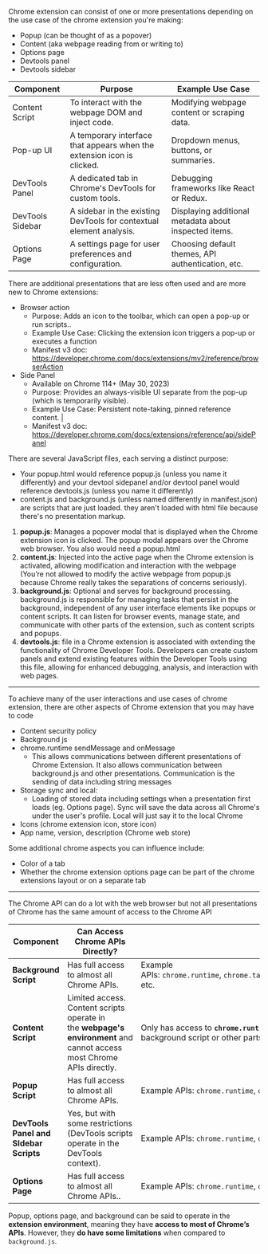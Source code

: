 
Chrome extension can consist of one or more presentations depending on the use case of the chrome extension you're making:
- Popup (can be thought of as a popover)
- Content (aka webpage reading from or writing to)
- Options page
- Devtools panel
- Devtools sidebar

| Component        | Purpose                                                                | Example Use Case                                      |
|------------------|------------------------------------------------------------------------|-------------------------------------------------------|
| Content Script   | To interact with the webpage DOM and inject code.                      | Modifying webpage content or scraping data.           |
| Pop-up UI        | A temporary interface that appears when the extension icon is clicked. | Dropdown menus, buttons, or summaries.                |
| DevTools Panel   | A dedicated tab in Chrome's DevTools for custom tools.                 | Debugging frameworks like React or Redux.             |
| DevTools Sidebar | A sidebar in the existing DevTools for contextual element analysis.    | Displaying additional metadata about inspected items. |
| Options Page     | A settings page for user preferences and configuration.                | Choosing default themes, API authentication, etc.     |

There are additional presentations that are less often used and are more new to Chrome extensions:
- Browser action
	- Purpose: Adds an icon to the toolbar, which can open a pop-up or run scripts..
	- Example Use Case: Clicking the extension icon triggers a pop-up or executes a function
	- Manifest v3 doc: https://developer.chrome.com/docs/extensions/mv2/reference/browserAction
- Side Panel
	- Available on Chrome 114+ (May 30, 2023)
	- Purpose: Provides an always-visible UI separate from the pop-up (which is temporarily visible).
	- Example Use Case: Persistent note-taking, pinned reference content. |
	- Manifest v3 doc: https://developer.chrome.com/docs/extensions/reference/api/sidePanel

There are several JavaScript files, each serving a distinct purpose:
- Your popup.html would reference popup.js (unless you name it differently) and your devtool sidepanel and/or devtool panel would reference devtools.js (unless you name it differently)
- content.js and background.js (unless named differently in manifest.json) are scripts that are just loaded. they aren't loaded with html file because there's no presentation markup. 

1. **popup.js**: Manages a popover modal that is displayed when the Chrome extension icon is clicked. The popup modal appears over the Chrome web browser. You also would need a popup.html
2. **content.js**: Injected into the active page when the Chrome extension is activated, allowing modification and interaction with the webpage (You’re not allowed to modify the active webpage from popup.js because Chrome really takes the separations of concerns seriously).
3. **background.js**: Optional and serves for background processing. background.js is responsible for managing tasks that persist in the background, independent of any user interface elements like popups or content scripts. It can listen for browser events, manage state, and communicate with other parts of the extension, such as content scripts and popups.
4. **devtools.js**: file in a Chrome extension is associated with extending the functionality of Chrome Developer Tools. Developers can create custom panels and extend existing features within the Developer Tools using this file, allowing for enhanced debugging, analysis, and interaction with web pages.


---


To achieve many of the user interactions and use cases of chrome extension, there are other aspects of Chrome extension that you may have to code
 - Content security policy
 - Background js
 - chrome.runtime sendMessage and onMessage
	 - This allows communications between different presentations of Chrome Extension. It also allows communication between background.js and other presentations. Communication is the sending of data including string messages
 - Storage sync and local:
	 - Loading of stored data including settings when a presentation first loads (eg. Options page). Sync will save the data across all Chrome's under the user's profile. Local will just say it to the local Chrome
 - Icons (chrome extension icon, store icon)
 - App name, version, description (Chrome web store)

Some additional chrome aspects you can influence include:
- Color of a tab
- Whether the chrome extension options page can be part of the chrome extensions layout or on a separate tab

---

The Chrome API can do a lot with the web browser but not all presentations of Chrome has the same amount of access to the Chrome API

| **Component**                          | **Can Access Chrome APIs Directly?**                                                                                  | **APIs Available**                                                                                                                           |
| -------------------------------------- | --------------------------------------------------------------------------------------------------------------------- | -------------------------------------------------------------------------------------------------------------------------------------------- |
| **Background Script**                  | Has full access to almost all Chrome APIs.                                                                            | Example APIs: `chrome.runtime`, `chrome.tabs`, `chrome.storage`, `chrome.webRequest`, `chrome.scripting`, etc.                               |
| **Content Script**                     | Limited access. Content scripts operate in the **webpage's environment** and cannot access most Chrome APIs directly. | Only has access to **`chrome.runtime`** (used for messaging) and can communicate with the background script or other parts of the extension. |
| **Popup Script**                       | Has full access to almost all Chrome APIs.                                                                            | Example APIs: `chrome.runtime`, `chrome.storage`, `chrome.tabs`, etc.                                                                        |
| **DevTools Panel and SIdebar Scripts** | Yes, but with some restrictions (DevTools scripts operate in the DevTools context).                                   | Example APIs: `chrome.runtime`, `chrome.devtools.*`, etc.                                                                                    |
| **Options Page**                       | Has full access to almost all Chrome APIs..                                                                           | Example APIs: `chrome.runtime`, `chrome.storage`\|                                                                                           |

Popup, options page, and background can be said to operate in the **extension environment**, meaning they have **access to most of Chrome’s APIs**. However, they **do have some limitations** when compared to `background.js`.




